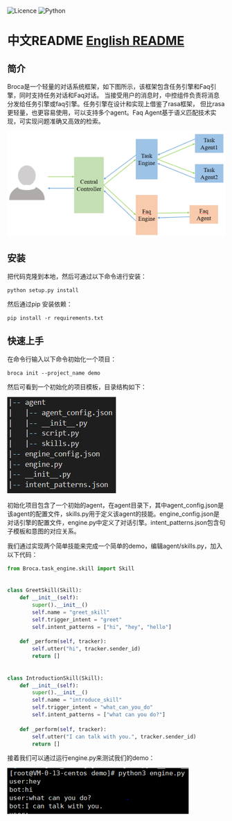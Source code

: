 ![Licence](https://img.shields.io/github/license/lawRossi/broca)
![Python](https://img.shields.io/badge/Python->=3.6-blue)

# 中文README [English README](#introduction)

## 简介
   Broca是一个轻量的对话系统框架，如下图所示，该框架包含任务引擎和Faq引擎，同时支持任务对话和Faq对话。
当接受用户的消息时，中控组件负责将消息分发给任务引擎或faq引擎。任务引擎在设计和实现上借鉴了rasa框架，
但比rasa更轻量，也更容易使用，可以支持多个agent。Faq Agent基于语义匹配技术实现，可实现问题准确又高效的检索。

   ![](resource/img/arch.png)

## 安装

把代码克隆到本地，然后可通过以下命令进行安装：

    python setup.py install

然后通过pip 安装依赖：

    pip install -r requirements.txt

## 快速上手
    
在命令行输入以下命令初始化一个项目：
 
    broca init --project_name demo
然后可看到一个初始化的项目模板，目录结构如下：

![](resource/img/directory_tree.png)

初始化项目包含了一个初始的agent，在agent目录下，其中agent_config.json是该agent的配置文件，skills.py用于定义该agent的技能。engine_config.json是对话引擎的配置文件，engine.py中定义了对话引擎。intent_patterns.json包含句子模板和意图的对应关系。

我们通过实现两个简单技能来完成一个简单的demo，编辑agent/skills.py，加入以下代码：
```python
from Broca.task_engine.skill import Skill


class GreetSkill(Skill):
    def __init__(self):
        super().__init__()
        self.name = "greet_skill"
        self.trigger_intent = "greet"
        self.intent_patterns = ["hi", "hey", "hello"]

    def _perform(self, tracker):
        self.utter("hi", tracker.sender_id)
        return []


class IntroductionSkill(Skill):
    def __init__(self):
        super().__init__()
        self.name = "introduce_skill"
        self.trigger_intent = "what_can_you_do"
        self.intent_patterns = ["what can you do?"]

    def _perform(self, tracker):
        self.utter("I can talk with you.", tracker.sender_id)
        return []
```
接着我们可以通过运行engine.py来测试我们的demo：

![](resource/img/demo.png)
